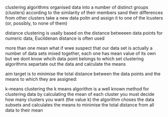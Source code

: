 clustering algorithms
organised data into a number of distinct groups (clusters) according to the similarity of their members sand their differences from other clusters
take a new data poitn and assign it to one of the lcusters (or, possibly, to none of them)

distance
clustering is usally based on the distance betweeen data points
for numeric data, Eucildenan distance is often used

more than one mean
what if wwe suspect that our data set is actually a number of data sets mixed together,
each one has mean value of its own
but we dont know whcih data point belongs to which set
clustering algorithms separtate out the data and calculate the means

aim
target is to minimise the total distance between the data points and the means to which they are assigned:

k-means clustering
the k means algorithm is a well known method for clustering data by calculating the mean of each cluster
you must decide how many clusters you want (the value k)
the algorithm choses the data subsets and calculates the means to minimise the total distance from all data to their mean

